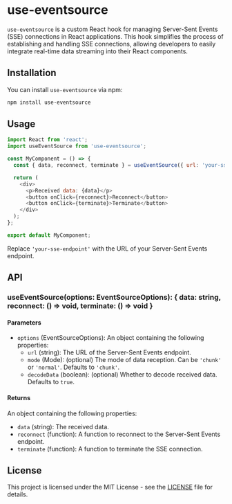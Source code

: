 # use-eventsource

`use-eventsource` is a custom React hook for managing Server-Sent Events (SSE) connections in React applications. This hook simplifies the process of establishing and handling SSE connections, allowing developers to easily integrate real-time data streaming into their React components.

## Installation

You can install `use-eventsource` via npm:

```bash
npm install use-eventsource
```

## Usage

```javascript
import React from 'react';
import useEventSource from 'use-eventsource';

const MyComponent = () => {
  const { data, reconnect, terminate } = useEventSource({ url: 'your-sse-endpoint' });

  return (
    <div>
      <p>Received data: {data}</p>
      <button onClick={reconnect}>Reconnect</button>
      <button onClick={terminate}>Terminate</button>
    </div>
  );
};

export default MyComponent;
```

Replace `'your-sse-endpoint'` with the URL of your Server-Sent Events endpoint.

## API

### useEventSource(options: EventSourceOptions): { data: string, reconnect: () => void, terminate: () => void }

#### Parameters

- `options` (EventSourceOptions): An object containing the following properties:
  - `url` (string): The URL of the Server-Sent Events endpoint.
  - `mode` (Mode): (optional) The mode of data reception. Can be `'chunk'` or `'normal'`. Defaults to `'chunk'`.
  - `decodeData` (boolean): (optional) Whether to decode received data. Defaults to `true`.

#### Returns

An object containing the following properties:
- `data` (string): The received data.
- `reconnect` (function): A function to reconnect to the Server-Sent Events endpoint.
- `terminate` (function): A function to terminate the SSE connection.

## License

This project is licensed under the MIT License - see the [LICENSE](LICENSE) file for details.
